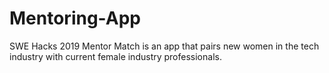 # Mentoring-App
SWE Hacks 2019
Mentor Match is an app that pairs new women in the tech industry with current female industry professionals. 
